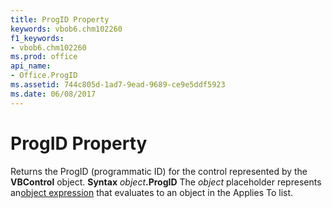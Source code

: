 ```yaml
---
title: ProgID Property
keywords: vbob6.chm102260
f1_keywords:
- vbob6.chm102260
ms.prod: office
api_name:
- Office.ProgID
ms.assetid: 744c805d-1ad7-9ead-9689-ce9e5ddf5923
ms.date: 06/08/2017
---
```



# ProgID Property



Returns the ProgID (programmatic ID) for the control represented by the  **VBControl** object.
 **Syntax**
 _object_**.ProgID**
The  _object_ placeholder represents an[object expression](../../Glossary/vbe-glossary.md) that evaluates to an object in the Applies To list.

